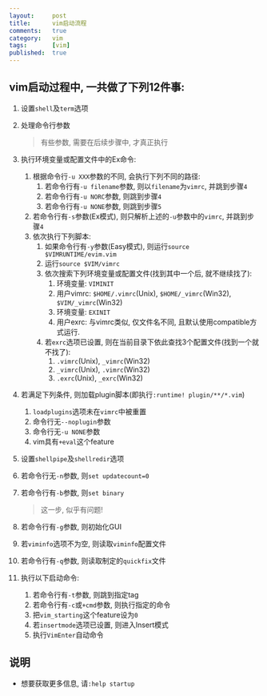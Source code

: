 ```yaml
---
layout:     post
title:      vim启动流程
comments:   true
category:   vim
tags:       [vim]
published:  true
---
```


## vim启动过程中, 一共做了下列12件事:

1. 设置`shell`及`term`选项

2. 处理命令行参数
   > 有些参数, 需要在后续步骤中, 才真正执行

3. 执行环境变量或配置文件中的Ex命令:
    1. 根据命令行`-u XXX`参数的不同, 会执行下列不同的路径:
        1. 若命令行有`-u filename`参数, 则以`filename`为`vimrc`, 并跳到步骤`4`
        2. 若命令行有`-u NORC`参数, 则跳到步骤`4`
        3. 若命令行有`-u NONE`参数, 则跳到步骤`5`
    2. 若命令行有`-s`参数(Ex模式), 则只解析上述的`-u`参数中的`vimrc`, 并跳到步骤`4`
    3. 依次执行下列脚本:
        1. 如果命令行有`-y`参数(Easy模式), 则运行`source $VIMRUNTIME/evim.vim`
        2. 运行`source $VIM/vimrc`
        3. 依次搜索下列环境变量或配置文件(找到其中一个后, 就不继续找了):
            1. 环境变量: `VIMINIT`
            2. 用户vimrc: `$HOME/.vimrc`(Unix), `$HOME/_vimrc`(Win32), `$VIM/_vimrc`(Win32)
            3. 环境变量: `EXINIT`
            4. 用户exrc: 与vimrc类似, 仅文件名不同, 且默认使用compatible方式运行.
        4. 若`exrc`选项已设置, 则在当前目录下依此查找3个配置文件(找到一个就不找了):
            1. `.vimrc`(Unix), `_vimrc`(Win32)
            2. `_vimrc`(Unix), `.vimrc`(Win32)
            3. `.exrc`(Unix), `_exrc`(Win32)

4. 若满足下列条件, 则加载plugin脚本(即执行`:runtime! plugin/**/*.vim`)
    1. `loadplugins`选项未在`vimrc`中被重置
    2. 命令行无`--noplugin`参数
    3. 命令行无`-u NONE`参数
    4. vim具有`+eval`这个feature

5. 设置`shellpipe`及`shellredir`选项

6. 若命令行无`-n`参数, 则`set updatecount=0`

7. 若命令行有`-b`参数, 则`set binary`
    > 这一步, 似乎有问题!

8. 若命令行有`-g`参数, 则初始化GUI

9. 若`viminfo`选项不为空, 则读取`viminfo`配置文件

10. 若命令行有`-q`参数, 则读取制定的`quickfix`文件

11. 执行以下启动命令:
    1. 若命令行有`-t`参数, 则跳到指定tag
    2. 若命令行有`-c`或`+cmd`参数, 则执行指定的命令
    3. 把`vim_starting`这个feature设为`0`
    4. 若`insertmode`选项已设置, 则进入Insert模式
    5. 执行`VimEnter`自动命令


说明
----
- 想要获取更多信息, 请`:help startup`

